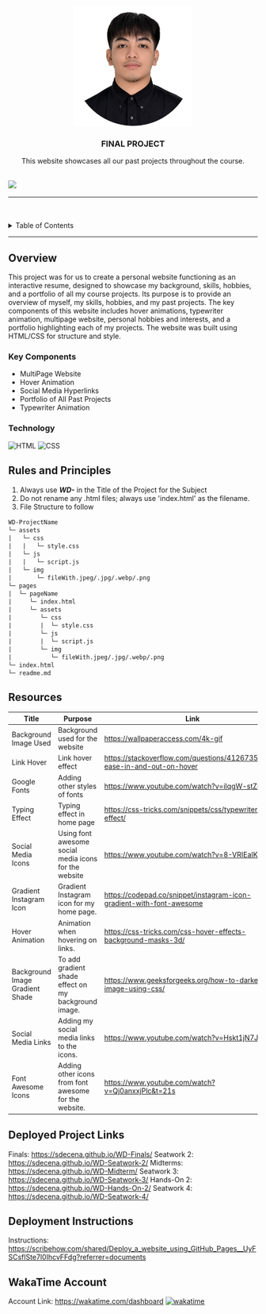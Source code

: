 <a name="readme-top">

<br/>

<br />
<div align="center">
  <a href="https://github.com/sdecena/">
  <!-- TODO: If you want to add logo or banner you can add it here -->
    <img src="./assets/img/pic-page.png" alt="e" width="240" height="240">
  </a>
<!-- TODO: Change Title to the name of the title of your Project -->
  <h3 align="center">FINAL PROJECT</h3>
</div>
<!-- TODO: Make a short description -->
<div align="center">
 This website showcases all our past projects throughout the course.
</div>

<br />

<!-- TODO: Change the zyx-0314 into your github username  -->
<!-- TODO: Change the WD-Template-Project into the same name of your folder -->
![](https://visit-counter.vercel.app/counter.png?page=sdecena/WD-Finals)

---

<br />
<br />

<!-- TODO: If you want to add more layers for your readme -->
<details>
  <summary>Table of Contents</summary>
  <ol>
    <li>
      <a href="#overview">Overview</a>
      <ol>
        <li>
          <a href="#key-components">Key Components</a>
        </li>
        <li>
          <a href="#technology">Technology</a>
        </li>
      </ol>
    </li>
    <li>
      <a href="#rules-and-principles">Rules and Principles</a>
    </li>
    <li>
      <a href="#resources">Resources</a>
    </li>
        <li>
      <a href="#deployed-project-links">Deployed Project Links</a>
    </li>
        <li>
      <a href="#deployment-instructions">Deployment Instructions</a>
    </li>
        <li>
      <a href="#wakatime-account">WakaTime Account</a>
    </li>
  </ol>
</details>

---

## Overview

<!-- TODO: To be changed -->
<!-- The following are just sample -->
<!-- Description of the project in details. -->

<!-- Guiding Question:
- What is the project
- Whats the purpose
- What are key components
- What technology used and how it is used -->

This project was for us to create a personal website functioning as an interactive resume, designed to showcase my background, skills, hobbies, and a portfolio of all my course projects. Its purpose is to provide an overview of myself, my skills, hobbies, and my past projects. The key components of this website includes hover animations, typewriter animation, multipage website, personal hobbies and interests, and a portfolio highlighting each of my projects. The website was built using HTML/CSS for structure and style.


### Key Components
<!-- TODO: List of Key Components -->
<!-- The following are just sample -->
- MultiPage Website
- Hover Animation
- Social Media Hyperlinks
- Portfolio of All Past Projects
- Typewriter Animation


### Technology
<!-- TODO: List of Technology Used -->
![HTML](https://img.shields.io/badge/HTML-E34F26?style=for-the-badge&logo=html5&logoColor=white)
![CSS](https://img.shields.io/badge/CSS-1572B6?style=for-the-badge&logo=css3&logoColor=white)


## Rules and Principles
1. Always use ***WD-*** in the Title of the Project for the Subject
2. Do not rename any .html files; always use 'index.html' as the filename.
3. File Structure to follow

```
WD-ProjectName
└─ assets
|   └─ css
|   |   └─ style.css
|   └─ js
|   |   └─ script.js
|   └─ img
|       └─ fileWith.jpeg/.jpg/.webp/.png
└─ pages
|  └─ pageName
|     └─ index.html
|     └─ assets
|        └─ css
|        |  └─ style.css
|        └─ js
|        |  └─ script.js
|        └─ img
|           └─ fileWith.jpeg/.jpg/.webp/.png
└─ index.html
└─ readme.md
```

## Resources

<!-- TODO: Add References -->
| Title | Purpose | Link |
|-|-|-|
| Background Image Used | Background used for the website | https://wallpaperaccess.com/4k-gif |
| Link Hover | Link hover effect | https://stackoverflow.com/questions/41267357/css-ease-in-and-out-on-hover |
| Google Fonts | Adding other styles of fonts | https://www.youtube.com/watch?v=iIqgW-stZmE |
| Typing Effect | Typing effect in home page | https://css-tricks.com/snippets/css/typewriter-effect/ |
| Social Media Icons | Using font awesome social media icons for the website | https://www.youtube.com/watch?v=8-VRIEaIKqI |
| Gradient Instagram Icon | Gradient Instagram icon for my home page. | https://codepad.co/snippet/instagram-icon-gradient-with-font-awesome |
| Hover Animation | Animation when hovering on links. | https://css-tricks.com/css-hover-effects-background-masks-3d/ |
| Background Image Gradient Shade  | To add gradient shade effect on my background image. | https://www.geeksforgeeks.org/how-to-darken-an-image-using-css/ |
| Social Media Links  | Adding my social media links to the icons. | https://www.youtube.com/watch?v=Hskt1jN7JTc|
| Font Awesome Icons  | Adding other icons from font awesome for the website. | https://www.youtube.com/watch?v=Qj0anxxjPlc&t=21s |

## Deployed Project Links

Finals: https://sdecena.github.io/WD-Finals/
Seatwork 2: https://sdecena.github.io/WD-Seatwork-2/
Midterms: https://sdecena.github.io/WD-Midterm/
Seatwork 3: https://sdecena.github.io/WD-Seatwork-3/
Hands-On 2: https://sdecena.github.io/WD-Hands-On-2/
Seatwork 4: https://sdecena.github.io/WD-Seatwork-4/

## Deployment Instructions

Instructions: https://scribehow.com/shared/Deploy_a_website_using_GitHub_Pages__UyFSCsflSte7l0IhcvFFdg?referrer=documents


## WakaTime Account
Account Link: https://wakatime.com/dashboard
[![wakatime](https://wakatime.com/badge/user/018ee9d4-39bd-45e0-9928-c54137b7f627/project/413f6164-c884-4bce-89e3-5458330cfa94.svg)](https://wakatime.com/badge/user/018ee9d4-39bd-45e0-9928-c54137b7f627/project/413f6164-c884-4bce-89e3-5458330cfa94)

